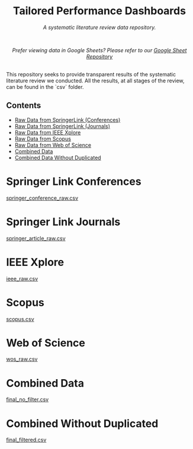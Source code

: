 <h1 align="center">Tailored Performance Dashboards</h1>
<p align="center"><i>A systematic literature review data repository.</i></p>
<br>
<p align="center"><i>Prefer viewing data in Google Sheets? Please refer to our <a href="https://docs.google.com/spreadsheets/d/1zChesqD12Kmg2nsIQsWPQrLaUMs8iQP7bnQYRvk8PRo/edit?usp=sharing">Google Sheet Repository</a></i></p>
<br>
This repository seeks to provide transparent results of the systematic literature review we conducted. All the results, at all stages of the review, can be found in the `csv` folder.

## Contents

- [Raw Data from SpringerLink (Conferences)](#springer-link-conferences)
- [Raw Data from SpringerLink (Journals)](#springer-link-journals)
- [Raw Data from IEEE Xplore](#ieee-xplore)
- [Raw Data from Scopus](#scopus)
- [Raw Data from Web of Science](#web-of-science)
- [Combined Data](#combined-data)
- [Combined Data Without Duplicated](#combined-without-duplicated)

# Springer Link Conferences

[springer_conference_raw.csv](csv/springer_conference_raw.csv)

# Springer Link Journals

[springer_article_raw.csv](csv/springer_article_raw.csv)

# IEEE Xplore

[ieee_raw.csv](csv/ieee_raw.csv)

# Scopus

[scopus.csv](csv/scopus.csv)

# Web of Science

[wos_raw.csv](csv/wos_raw.csv)

# Combined Data

[final_no_filter.csv](csv/final_no_filter.csv)

# Combined Without Duplicated

[final_filtered.csv](csv/final_filtered.csv)
